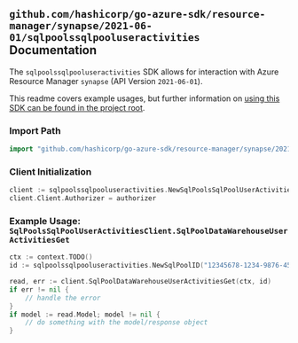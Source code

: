 
## `github.com/hashicorp/go-azure-sdk/resource-manager/synapse/2021-06-01/sqlpoolssqlpooluseractivities` Documentation

The `sqlpoolssqlpooluseractivities` SDK allows for interaction with Azure Resource Manager `synapse` (API Version `2021-06-01`).

This readme covers example usages, but further information on [using this SDK can be found in the project root](https://github.com/hashicorp/go-azure-sdk/tree/main/docs).

### Import Path

```go
import "github.com/hashicorp/go-azure-sdk/resource-manager/synapse/2021-06-01/sqlpoolssqlpooluseractivities"
```


### Client Initialization

```go
client := sqlpoolssqlpooluseractivities.NewSqlPoolsSqlPoolUserActivitiesClientWithBaseURI("https://management.azure.com")
client.Client.Authorizer = authorizer
```


### Example Usage: `SqlPoolsSqlPoolUserActivitiesClient.SqlPoolDataWarehouseUserActivitiesGet`

```go
ctx := context.TODO()
id := sqlpoolssqlpooluseractivities.NewSqlPoolID("12345678-1234-9876-4563-123456789012", "example-resource-group", "workspaceValue", "sqlPoolValue")

read, err := client.SqlPoolDataWarehouseUserActivitiesGet(ctx, id)
if err != nil {
	// handle the error
}
if model := read.Model; model != nil {
	// do something with the model/response object
}
```
